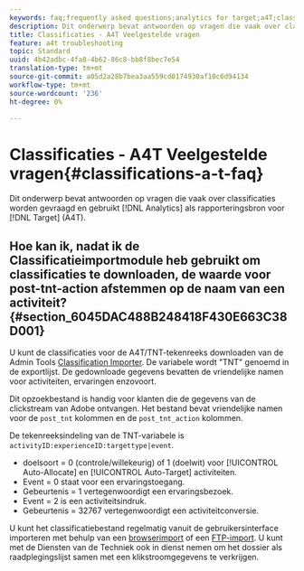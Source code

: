 ```yaml
---
keywords: faq;frequently asked questions;analytics for target;a4T;classifications;classification;classifications importer;post-tnt-action
description: Dit onderwerp bevat antwoorden op vragen die vaak over classificaties worden gevraagd en het gebruiken van Analytics als rapporteringsbron voor Doel (A4T).
title: Classificaties - A4T Veelgestelde vragen
feature: a4t troubleshooting
topic: Standard
uuid: 4b42adbc-4fa8-4b62-86c8-bb8f8bec7e54
translation-type: tm+mt
source-git-commit: a05d2a28b7bea3aa559cd0174930af10c6d94134
workflow-type: tm+mt
source-wordcount: '236'
ht-degree: 0%

---
```



# Classificaties - A4T Veelgestelde vragen{#classifications-a-t-faq}

Dit onderwerp bevat antwoorden op vragen die vaak over classificaties worden gevraagd en gebruikt [!DNL Analytics] als rapporteringsbron voor [!DNL Target] (A4T).

## Hoe kan ik, nadat ik de Classificatieimportmodule heb gebruikt om classificaties te downloaden, de waarde voor post-tnt-action afstemmen op de naam van een activiteit? {#section_6045DAC488B248418F430E663C38D001}

U kunt de classificaties voor de A4T/TNT-tekenreeks downloaden van de Admin Tools [Classification Importer](https://experienceleague.adobe.com/docs/analytics/components/classifications/classifications-importer/c-working-with-saint.html). De variabele wordt &quot;TNT&quot; genoemd in de exportlijst. De gedownloade gegevens bevatten de vriendelijke namen voor activiteiten, ervaringen enzovoort.

Dit opzoekbestand is handig voor klanten die de gegevens van de clickstream van Adobe ontvangen. Het bestand bevat vriendelijke namen voor de `post_tnt` kolommen en de `post_tnt_action` kolommen.

De tekenreeksindeling van de TNT-variabele is `activityID:experienceID:targettype|event`.

* doelsoort = 0 (controle/willekeurig) of 1 (doelwit) voor [!UICONTROL Auto-Allocate] en [!UICONTROL Auto-Target] activiteiten.
* Event = 0 staat voor een ervaringstoegang.
* Gebeurtenis = 1 vertegenwoordigt een ervaringsbezoek.
* Event = 2 is een activiteitsindruk.
* Gebeurtenis = 32767 vertegenwoordigt een activiteitconversie.

U kunt het classificatiebestand regelmatig vanuit de gebruikersinterface importeren met behulp van een [browserimport](https://docs.adobe.com/help/en/analytics/components/classifications/classifications-importer/browser-import.html) of een [FTP-import](https://docs.adobe.com/help/en/analytics/components/classifications/classifications-importer/import-file.html). U kunt met de Diensten van de Techniek ook in dienst nemen om het dossier als raadplegingslijst samen met een klikstroomgegevens te verkrijgen.
